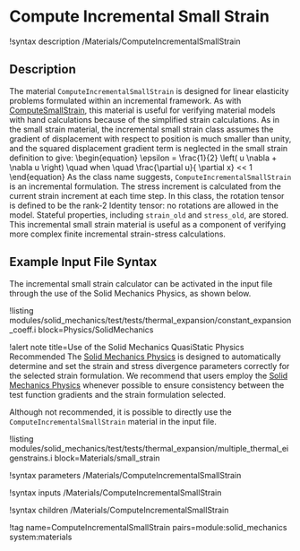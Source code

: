 # Compute Incremental Small Strain

!syntax description /Materials/ComputeIncrementalSmallStrain

## Description

The material `ComputeIncrementalSmallStrain` is designed for linear elasticity problems formulated
within an incremental framework.  As with [ComputeSmallStrain](/ComputeSmallStrain.md), this material
is useful for verifying material models with hand calculations because of the simplified strain
calculations.  As in the small strain material, the incremental small strain class assumes the
gradient of displacement with respect to position is much smaller than unity, and the squared
displacement gradient term is neglected in the small strain definition to give:
\begin{equation}
\epsilon = \frac{1}{2} \left( u \nabla + \nabla u \right) \quad when \quad \frac{\partial u}{ \partial x} << 1
\end{equation}
As the class name suggests, `ComputeIncrementalSmallStrain` is an incremental formulation.  The
stress increment is calculated from the current strain increment at each time step.  In this class,
the rotation tensor is defined to be the rank-2 Identity tensor: no rotations are allowed in the
model. Stateful properties, including `strain_old` and `stress_old`, are stored. This incremental
small strain material is useful as a component of verifying more complex finite incremental
strain-stress calculations.

## Example Input File Syntax

The incremental small strain calculator can be activated in the input file through the use of the
Solid Mechanics Physics, as shown below.

!listing modules/solid_mechanics/test/tests/thermal_expansion/constant_expansion_coeff.i block=Physics/SolidMechanics

!alert note title=Use of the Solid Mechanics QuasiStatic Physics Recommended
The [Solid Mechanics Physics](/Physics/SolidMechanics/QuasiStatic/index.md) is designed to
automatically determine and set the strain and stress divergence parameters correctly for the
selected strain formulation.  We recommend that users employ the
[Solid Mechanics Physics](/Physics/SolidMechanics/QuasiStatic/index.md) whenever possible
to ensure consistency between the test function gradients and the strain formulation selected.

Although not recommended, it is possible to directly use the `ComputeIncrementalSmallStrain` material
in the input file.

!listing modules/solid_mechanics/test/tests/thermal_expansion/multiple_thermal_eigenstrains.i block=Materials/small_strain

!syntax parameters /Materials/ComputeIncrementalSmallStrain

!syntax inputs /Materials/ComputeIncrementalSmallStrain

!syntax children /Materials/ComputeIncrementalSmallStrain

!tag name=ComputeIncrementalSmallStrain pairs=module:solid_mechanics system:materials
